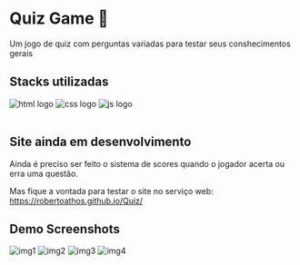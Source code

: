 # Quiz Game 📖

Um jogo de quiz com perguntas variadas para testar seus conshecimentos gerais 
## Stacks utilizadas


<div>
  
  <img alt="html logo" src="https://img.shields.io/badge/HTML5-E34F26?style=for-the-badge&logo=html5&logoColor=white" />
  <img alt="css logo" src="https://img.shields.io/badge/CSS3-1572B6?style=for-the-badge&logo=css3&logoColor=white" />
  <img alt="js logo" src="https://img.shields.io/badge/JavaScript-F7DF1E?style=for-the-badge&logo=javascript&logoColor=black" />
 
</div> <br>

 ## Site ainda em desenvolvimento 
  Ainda é preciso ser feito o sistema de scores quando o jogador acerta ou erra uma questão. <br>
  
  Mas fique a vontada para testar o site no serviço web: <br>
  https://robertoathos.github.io/Quiz/
  

 ## Demo Screenshots




![img1](https://user-images.githubusercontent.com/94712001/169625864-c5b55f8f-f244-4af6-b61d-7fcc40b1fad9.jpg)
![img2](https://user-images.githubusercontent.com/94712001/169625865-1d129ad3-f43c-4171-a862-df0817e36cb3.jpg)
![img3](https://user-images.githubusercontent.com/94712001/169625866-c872a402-4c61-41a5-88b0-2dab6b343fdb.jpg)
![img4](https://user-images.githubusercontent.com/94712001/169625868-d3e88831-26b5-4362-9bef-d7c66a9b135f.jpg)

 
